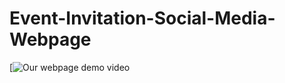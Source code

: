 # Event-Invitation-Social-Media-Webpage
[![Our webpage demo video](https://drive.google.com/file/d/13kCc9NiWDwRqb4VdNvVG9iXJ_aOwA5dT/view)
